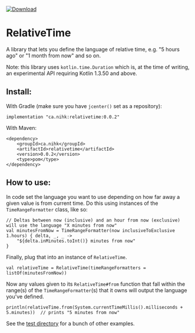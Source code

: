 [ ![Download](https://api.bintray.com/packages/nickjrose/relativetime/relativetime/images/download.svg?version=0.0.2) ](https://bintray.com/nickjrose/relativetime/relativetime/0.0.2/link)

# RelativeTime
A library that lets you define the language of relative time, e.g. "5 hours ago" or "1 month from now" and so on.

Note: this library uses `kotlin.time.Duration` which is, at the time of writing, an experimental API requiring Kotlin 1.3.50 and above.

## Install:

With Gradle (make sure you have `jcenter()` set as a repository):

```implementation "ca.nihk:relativetime:0.0.2"```

With Maven:

```
<dependency>
	<groupId>ca.nihk</groupId>
	<artifactId>relativetime</artifactId>
	<version>0.0.2</version>
	<type>pom</type>
</dependency>
```

## How to use:

In code set the language you want to use depending on how far away a given value is from current time. Do this using instances of the `TimeRangeFormatter` class, like so:

```
// Deltas between now (inclusive) and an hour from now (exclusive) will use the language "X minutes from now"
val minutesFromNow = TimeRangeFormatter(now inclusiveToExclusive 1.hours) { delta, _, _ ->
    "${delta.inMinutes.toInt()} minutes from now"
}
```
 
Finally, plug that into an instance of `RelativeTime`. 

```
val relativeTime = RelativeTime(timeRangeFormatters = listOf(minutesFromNow))
```

Now any values given to its `RelativeTime#from` function that fall within the range(s) of the `TimeRangeFormatter`(s) that it owns will output the language you've defined. 

```
println(relativeTime.from(System.currentTimeMillis().milliseconds + 5.minutes))  // prints "5 minutes from now"
```

See the [test directory](https://github.com/nihk/RelativeTime/tree/master/src/test/kotlin) for a bunch of other examples.
